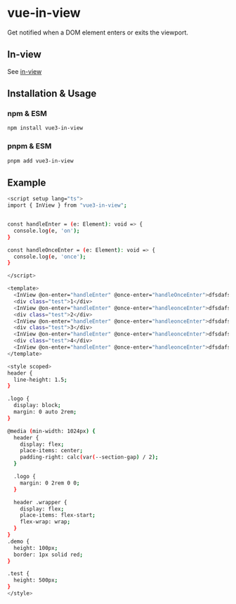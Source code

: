 # vue-in-view

Get notified when a DOM element enters or exits the viewport.

## In-view

See [in-view](https://www.npmjs.com/package/in-view)

## Installation & Usage

### npm & ESM

```bash
npm install vue3-in-view
```

### pnpm & ESM

```bash
pnpm add vue3-in-view
```

## Example

```sh
<script setup lang="ts">
import { InView } from "vue3-in-view";


const handleEnter = (e: Element): void => {
  console.log(e, 'on');
}

const handleOnceEnter = (e: Element): void => {
  console.log(e, 'once');
}

</script>

<template>
  <InView @on-enter="handleEnter" @once-enter="handleOnceEnter">dfsdafsadfsadfsdf</InView>
  <div class="test">1</div>
  <InView @on-enter="handleEnter" @once-enter="handleonceEnter">dfsdafsadfsadfsdf</InView>
  <div class="test">2</div>
  <InView @on-enter="handleEnter" @once-enter="handleonceEnter">dfsdafsadfsadfsdf</InView>
  <div class="test">3</div>
  <InView @on-enter="handleEnter" @once-enter="handleonceEnter">dfsdafsadfsadfsdf</InView>
  <div class="test">4</div>
  <InView @on-enter="handleEnter" @once-enter="handleonceEnter">dfsdafsadfsadfsdf</InView>
</template>

<style scoped>
header {
  line-height: 1.5;
}

.logo {
  display: block;
  margin: 0 auto 2rem;
}

@media (min-width: 1024px) {
  header {
    display: flex;
    place-items: center;
    padding-right: calc(var(--section-gap) / 2);
  }

  .logo {
    margin: 0 2rem 0 0;
  }

  header .wrapper {
    display: flex;
    place-items: flex-start;
    flex-wrap: wrap;
  }
}
.demo {
  height: 100px;
  border: 1px solid red;
}

.test {
  height: 500px;
}
</style>

```